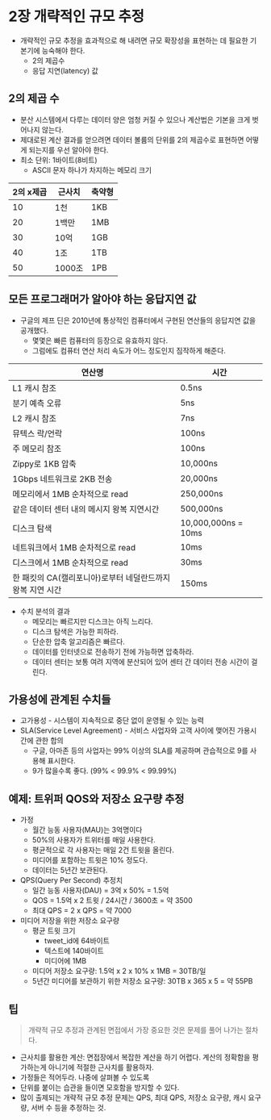 # 2장 개략적인 규모 추정

- 개략적인 규모 추정을 효과적으로 해 내려면 규모 확장성을 표현하는 데 필요한 기본기에 능숙해야 한다.
    - 2의 제곱수
    - 응답 지연(latency) 값

## 2의 제곱 수

- 분산 시스템에서 다루는 데이터 양은 엄청 커질 수 있으나 계산법은 기본을 크게 벗어나지 않는다.
- 제대로된 계산 결과를 얻으려면 데이터 볼륨의 단위를 2의 제곱수로 표현하면 어떻게 되는지를 우선 알아야 한다.
- 최소 단위: 1바이트(8비트)
    - ASCII 문자 하나가 차지하는 메모리 크기

| 2의 x제곱 | 근사치 | 축약형 |
| --- | --- | --- |
| 10 | 1천 | 1KB |
| 20 | 1백만 | 1MB |
| 30 | 10억 | 1GB |
| 40 | 1조 | 1TB |
| 50 | 1000조 | 1PB |

## 모든 프로그래머가 알아야 하는 응답지연 값

- 구글의 제프 딘은 2010년에 통상적인 컴퓨터에서 구현된 연산들의 응답지연 값을 공개했다.
    - 몇몇은 빠른 컴퓨터의 등장으로 유효하지 않다.
    - 그럼에도 컴퓨터 연산 처리 속도가 어느 정도인지 짐작하게 해준다.

| 연산명 | 시간 |
| --- | --- |
| L1 캐시 참조 | 0.5ns |
| 분기 예측 오류 | 5ns |
| L2 캐시 참조 | 7ns |
| 뮤텍스 락/언락 | 100ns |
| 주 메모리 참조 | 100ns |
| Zippy로 1KB 압축 | 10,000ns |
| 1Gbps 네트워크로 2KB 전송 | 20,000ns |
| 메모리에서 1MB 순차적으로 read | 250,000ns |
| 같은 데이터 센터 내의 메시지 왕복 지연시간 | 500,000ns |
| 디스크 탐색 | 10,000,000ns = 10ms |
| 네트워크에서 1MB 순차적으로 read | 10ms |
| 디스크에서 1MB 순차적으로 read | 30ms |
| 한 패킷의 CA(캘리포니아)로부터 네덜란드까지 왕복 지연 시간 | 150ms |

- 수치 분석의 결과
    - 메모리는 빠르지만 디스크는 아직 느리다.
    - 디스크 탐색은 가능한 피하라.
    - 단순한 압축 알고리즘은 빠르다.
    - 데이터를 인터넷으로 전송하기 전에 가능하면 압축하라.
    - 데이터 센터는 보통 여려 지역에 분산되어 있어 센터 간 데이터 전송 시간이 걸린다.

## 가용성에 관계된 수치들

- 고가용성 - 시스템이 지속적으로 중단 없이 운영될 수 있는 능력
- SLA(Service Level Agreement) - 서비스 사업자와 고객 사이에 맺어진 가용시간에 관한 합의
    - 구글, 아마존 등의 사업자는 99% 이상의 SLA를 제공하며 관습적으로 9를 사용해 표시한다.
    - 9가 많을수록 좋다. (99% < 99.9% < 99.99%)

## 예제: 트위퍼 QOS와 저장소 요구량 추정

- 가정
    - 월간 능동 사용자(MAU)는 3억명이다
    - 50%의 사용자가 트위터를 매일 사용한다.
    - 평균적으로 각 사용자는 매일 2건 트윗을 올린다.
    - 미디어를 포함하는 트윗은 10% 정도다.
    - 데이터는 5년간 보관된다.
- QPS(Query Per Second) 추정치
    - 일간 능동 사용자(DAU) = 3억 x 50% = 1.5억
    - QOS = 1.5억 x 2 트윗 / 24시간 / 3600초 = 약 3500
    - 최대 QPS = 2 x QPS = 약 7000
- 미디어 저장을 위한 저장소 요구량
    - 평균 트윗 크기
        - tweet_id에 64바이트
        - 텍스트에 140바이트
        - 미디어에 1MB
    - 미디어 저장소 요구량: 1.5억 x 2 x 10% x 1MB = 30TB/일
    - 5년간 미디어를 보관하기 위한 저장소 요구량: 30TB x 365 x 5 = 약 55PB

## 팁

> 개략적 규모 추정과 관계된 면접에서 가장 중요한 것은 문제를 풀어 나가는 절차다.

- 근사치를 활용한 계산: 면접장에서 복잡한 계산을 하기 어렵다. 계산의 정확함을 평가하는게 아니기에 적절한 근사치를 활용하자.
- 가정들은 적어두라. 나중에 살펴볼 수 있도록
- 단위를 붙이는 습관을 들이면 모호함을 방지할 수 있다.
- 많이 출제되는 개략적 규모 추정 문제는 QPS, 최대 QPS, 저장소 요구량, 캐시 요구량, 서버 수 등을 추정하는 것.
